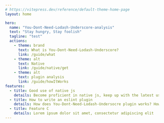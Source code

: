 ```yaml
---
# https://vitepress.dev/reference/default-theme-home-page
layout: home

hero:
  name: "You-Dont-Need-Lodash-Underscore-analysis"
  text: "Stay hungry, Stay foolish"
  tagline: "test"
  actions:
    - theme: brand
      text: What is You-Dont-Need-Lodash-Underscore?
      link: /guide/what
    - theme: alt
      text: Native
      link: /guide/native/get
    - theme: alt
      text: plugin analysis
      link: /guide/howItWorks
features:
  - title: Good use of native js
    details: Become proficient in native js, keep up with the latest usage.
  - title: How to write an eslint plugin
    details: How does You-Dont-Need-Lodash-Undersocre plugin works? How can we write one like that to solve our problems?
  - title: Feature C
    details: Lorem ipsum dolor sit amet, consectetur adipiscing elit
---
```

